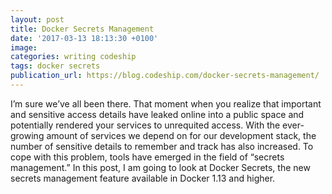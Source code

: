 ```yaml
---
layout: post
title: Docker Secrets Management
date: '2017-03-13 18:13:30 +0100'
image:
categories: writing codeship
tags: docker secrets
publication_url: https://blog.codeship.com/docker-secrets-management/
---
```


I’m sure we’ve all been there. That moment when you realize that important and sensitive access details have leaked online into a public space and potentially rendered your services to unrequited access. With the ever-growing amount of services we depend on for our development stack, the number of sensitive details to remember and track has also increased. To cope with this problem, tools have emerged in the field of “secrets management.” In this post, I am going to look at Docker Secrets, the new secrets management feature available in Docker 1.13 and higher.
